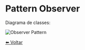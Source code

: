 # Pattern Observer
Diagrama de classes:

![Observer Pattern](../../Documentos/Imagens/Observer-Pattern.png "Observer Pattern")

[⬅️ Voltar](../)
